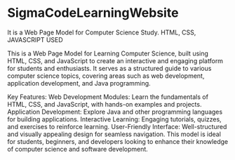 # SigmaCodeLearningWebsite
It is a Web Page Model for Computer Science Study.
HTML, CSS, JAVASCRIPT USED

This is a Web Page Model for Learning Computer Science, built using HTML, CSS, and JavaScript to create an interactive and engaging platform for students and enthusiasts. It serves as a structured guide to various computer science topics, covering areas such as web development, application development, and Java programming.

Key Features:
Web Development Modules: Learn the fundamentals of HTML, CSS, and JavaScript, with hands-on examples and projects.
Application Development: Explore Java and other programming languages for building applications.
Interactive Learning: Engaging tutorials, quizzes, and exercises to reinforce learning.
User-Friendly Interface: Well-structured and visually appealing design for seamless navigation.
This model is ideal for students, beginners, and developers looking to enhance their knowledge of computer science and software development.
